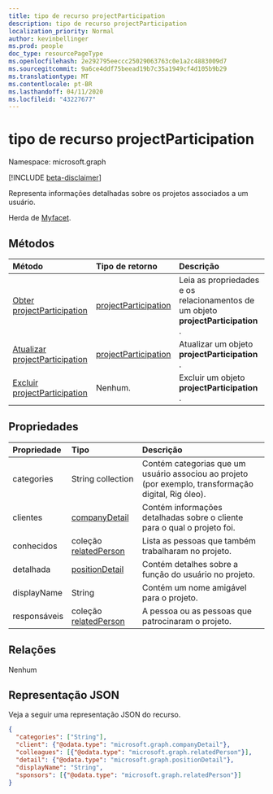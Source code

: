 ```yaml
---
title: tipo de recurso projectParticipation
description: tipo de recurso projectParticipation
localization_priority: Normal
author: kevinbellinger
ms.prod: people
doc_type: resourcePageType
ms.openlocfilehash: 2e292795eeccc25029063763c0e1a2c4883009d7
ms.sourcegitcommit: 9a6ce4ddf75beead19b7c35a1949cf4d105b9b29
ms.translationtype: MT
ms.contentlocale: pt-BR
ms.lasthandoff: 04/11/2020
ms.locfileid: "43227677"
---
```

# <a name="projectparticipation-resource-type"></a>tipo de recurso projectParticipation

Namespace: microsoft.graph

[!INCLUDE [beta-disclaimer](../../includes/beta-disclaimer.md)]

Representa informações detalhadas sobre os projetos associados a um usuário.

Herda de [Myfacet](itemfacet.md).

## <a name="methods"></a>Métodos

| Método                                                                | Tipo de retorno                                     | Descrição                                                                 |
|:----------------------------------------------------------------------|:------------------------------------------------|:----------------------------------------------------------------------------|
| [Obter projectParticipation](../api/projectparticipation-get.md)        | [projectParticipation](projectparticipation.md) | Leia as propriedades e os relacionamentos de um objeto **projectParticipation** . |
| [Atualizar projectParticipation](../api/projectparticipation-update.md)  | [projectParticipation](projectparticipation.md) | Atualizar um objeto **projectParticipation** .                                   |
| [Excluir projectParticipation](../api/projectparticipation-delete.md)  | Nenhum.                                           | Excluir um objeto **projectParticipation** .                                   |

## <a name="properties"></a>Propriedades

| Propriedade     | Tipo                                        | Descrição                                                                                                |
|:-------------|:--------------------------------------------|:-----------------------------------------------------------------------------------------------------------|
|categories    | String collection                           | Contém categorias que um usuário associou ao projeto (por exemplo, transformação digital, Rig óleo). |
|clientes        |[companyDetail](companydetail.md)            | Contém informações detalhadas sobre o cliente para o qual o projeto foi.                                        |
|conhecidos    |coleção [relatedPerson](relatedperson.md) | Lista as pessoas que também trabalharam no projeto.                                                              |
|detalhada        |[positionDetail](positiondetail.md)          | Contém detalhes sobre a função do usuário no projeto.                                                      |
|displayName   |String                                       |Contém um nome amigável para o projeto.                                                                   |
|responsáveis      |coleção [relatedPerson](relatedperson.md) | A pessoa ou as pessoas que patrocinaram o projeto.                                                            |

## <a name="relationships"></a>Relações

Nenhum

## <a name="json-representation"></a>Representação JSON

Veja a seguir uma representação JSON do recurso.

<!-- {
  "blockType": "resource",
  "optionalProperties": [

  ],
  "@odata.type": "microsoft.graph.projectParticipation",
  "baseType": ""
}-->

```json
{
  "categories": ["String"],
  "client": {"@odata.type": "microsoft.graph.companyDetail"},
  "colleagues": [{"@odata.type": "microsoft.graph.relatedPerson"}],
  "detail": {"@odata.type": "microsoft.graph.positionDetail"},
  "displayName": "String",
  "sponsors": [{"@odata.type": "microsoft.graph.relatedPerson"}]
}
```

<!-- uuid: 16cd6b66-4b1a-43a1-adaf-3a886856ed98
2019-02-04 14:57:30 UTC -->
<!-- {
  "type": "#page.annotation",
  "description": "projectParticipation resource",
  "keywords": "",
  "section": "documentation",
  "tocPath": ""
}-->
